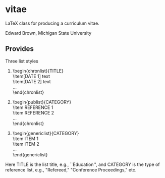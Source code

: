 vitae
=====

LaTeX class for producing a curriculum vitae.

Edward Brown, Michigan State University


Provides
--------

Three list styles
1.  \begin{chronlist}{TITLE}  
        \item[DATE 1] text  
        \item[DATE 2] text  
        ...  
    \end{chronlist}

2.  \begin{publist}{CATEGORY}  
        \item REFERENCE 1  
        \item REFERENCE 2  
        ...  
    \end{chronlist}

3.  \begin{genericlist}{CATEGORY}  
	    \item ITEM 1  
        \item ITEM 2  
	    ...  
	\end{genericlist}

Here TITLE is the list title, e.g., ``Education'', and CATEGORY is the type of reference list, e.g., "Refereed," "Conference Proceedings," etc.
